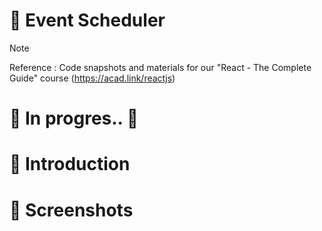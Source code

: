 # 💯 Event Scheduler

> [!NOTE]
> Reference : Code snapshots and materials for our "React - The Complete Guide" course (https://acad.link/reactjs)

# 🚧 In progres.. 🚧

# 📖 Introduction

<!--
- Implement an Event Scheduler
> [!IMPORTANT]
> need to run both backend-api & react-frontend for project (react-router-dom required as well)

1. Handling HTTP request
1. Implementing async/await (fetch..then()) to get response
2. Using The-Star-Wars API for GET data
3. Using Firebase for POST data

- Implement a simple React page for
1. Learning Class based components
2. Using `componentDidUpdate()`, `componentDidMount()`, `componentDidCatch()`, `React.Component`
3. Control errors which only supported by Class based components
-->

# 👀 Screenshots

<!--![image](https://github.com/kdh4646/class-based-components/assets/71913953/59ffe86c-e5ab-4135-9626-741a48bf9b3c) -->
